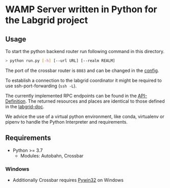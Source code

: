# WAMP Server written in Python for the Labgrid project

## Usage

To start the python backend router run following command in this directory.

```sh
> python run.py [-h] [--url URL] [--realm REALM]
```

The port of the crossbar router is `8083` and can be changed in the [config](./labby/router/.crossbar/config.json).

To establish a connection to the labgrid coordinator it might be required to use ssh-port-forwarding (`ssh -L`).

The currently implemented RPC endpoints can be found in the [API-Definition](./doc/wamp_api.md). The returned resources and places are identical to those defined in the [labgrid-doc](https://labgrid.readthedocs.io/en/latest/configuration.html#resources).

We advice the use of a virtual python environment, like conda, virtualenv or pipenv to handle the Python Interpreter and requirements.

## Requirements

* Python >= 3.7
  * Modules: Autobahn, Crossbar

### Windows

* Additionally Crossbar requires [Pywin32](https://crossbar.io/docs/Installation-on-Windows/#installing-the-dependencies) on Windows
